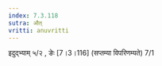 ```yaml
---
index: 7.3.118
sutra: औत्‌
vritti: anuvritti
---
```


इदुद्‍भ्याम् ५/२ , ङेः [7।3।116] (सप्तम्या विपरिणम्यते) 7/1